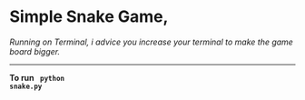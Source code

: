# Simple Snake Game, 

<i>Running on Terminal, i advice you increase your terminal to make the game board bigger.</i><br><hr>
<b>To run <code> python snake.py</code></b>
